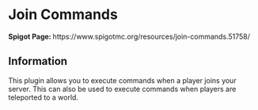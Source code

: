 <h1>Join Commands</h1>
<p><b>Spigot Page: </b>https://www.spigotmc.org/resources/join-commands.51758/</p>

<h2>Information</h2>
<p>
This plugin allows you to execute commands when a player joins your server.
This can also be used to execute commands when players are teleported to a world.
</p>